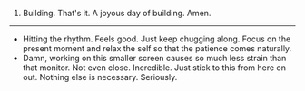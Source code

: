 1. Building. That's it. A joyous day of building. Amen.

---

- Hitting the rhythm. Feels good. Just keep chugging along. Focus on the present moment and relax the self so that the patience comes naturally.
- Damn, working on this smaller screen causes so much less strain than that  monitor. Not even close. Incredible. Just stick to this from here on out. Nothing else is necessary. Seriously.